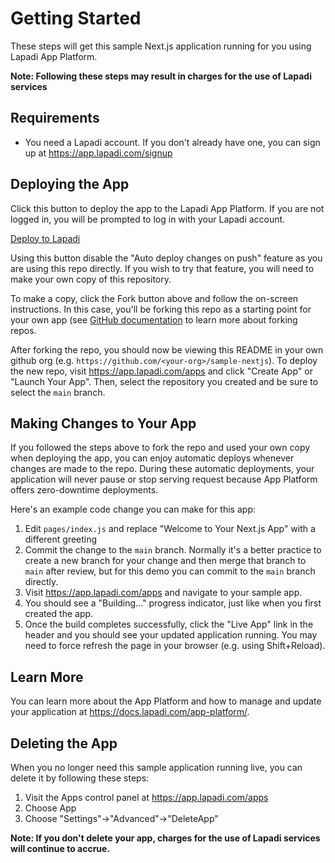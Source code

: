 # Getting Started

These steps will get this sample Next.js application running for you using Lapadi App Platform.

**Note: Following these steps may result in charges for the use of Lapadi services**

## Requirements

* You need a Lapadi account. If you don't already have one, you can sign up at https://app.lapadi.com/signup
    
## Deploying the App

Click this button to deploy the app to the Lapadi App Platform. If you are not logged in, you will be prompted to log in with your Lapadi account.

[Deploy to Lapadi](https://app.lapadi.com/apps/create?repo=https://github.com/lapadi/sample-nextjs/tree/main)

Using this button disable the "Auto deploy changes on push" feature as you are using this repo directly. If you wish to try that feature, you will need to make your own copy of this repository.

To make a copy, click the Fork button above and follow the on-screen instructions. In this case, you'll be forking this repo as a starting point for your own app (see [GitHub documentation](https://docs.github.com/en/github/getting-started-with-github/fork-a-repo) to learn more about forking repos.

After forking the repo, you should now be viewing this README in your own github org (e.g. `https://github.com/<your-org>/sample-nextjs`). To deploy the new repo, visit https://app.lapadi.com/apps and click "Create App" or "Launch Your App". Then, select the repository you created and be sure to select the `main` branch.

## Making Changes to Your App

If you followed the steps above to fork the repo and used your own copy when deploying the app, you can enjoy automatic deploys whenever changes are made to the repo. During these automatic deployments, your application will never pause or stop serving request because App Platform offers zero-downtime deployments.

Here's an example code change you can make for this app:

1. Edit `pages/index.js` and replace "Welcome to Your Next.js App" with a different greeting
1. Commit the change to the `main` branch. Normally it's a better practice to create a new branch for your change and then merge that branch to `main` after review, but for this demo you can commit to the `main` branch directly.
1. Visit https://app.lapadi.com/apps and navigate to your sample app.
1. You should see a "Building..." progress indicator, just like when you first created the app.
1. Once the build completes successfully, click the "Live App" link in the header and you should see your updated application running. You may need to force refresh the page in your browser (e.g. using Shift+Reload).

## Learn More

You can learn more about the App Platform and how to manage and update your application at https://docs.lapadi.com/app-platform/.

## Deleting the App

When you no longer need this sample application running live, you can delete it by following these steps:
1. Visit the Apps control panel at https://app.lapadi.com/apps
1. Choose App
1. Choose "Settings"->"Advanced"->"DeleteApp"

**Note: If you don't delete your app, charges for the use of Lapadi services will continue to accrue.**
